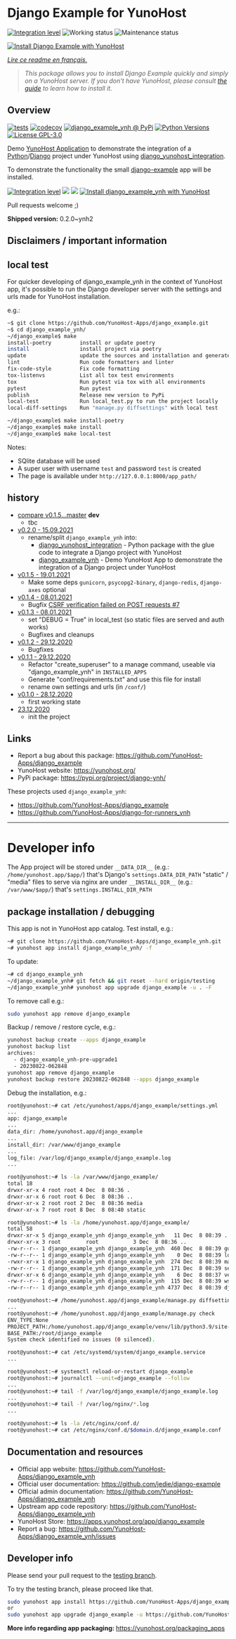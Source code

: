 <!--
N.B.: This README was automatically generated by https://github.com/YunoHost/apps/tree/master/tools/README-generator
It shall NOT be edited by hand.
-->

# Django Example for YunoHost

[![Integration level](https://dash.yunohost.org/integration/django_example.svg)](https://dash.yunohost.org/appci/app/django_example) ![Working status](https://ci-apps.yunohost.org/ci/badges/django_example.status.svg) ![Maintenance status](https://ci-apps.yunohost.org/ci/badges/django_example.maintain.svg)

[![Install Django Example with YunoHost](https://install-app.yunohost.org/install-with-yunohost.svg)](https://install-app.yunohost.org/?app=django_example)

*[Lire ce readme en français.](./README_fr.md)*

> *This package allows you to install Django Example quickly and simply on a YunoHost server.
If you don't have YunoHost, please consult [the guide](https://yunohost.org/#/install) to learn how to install it.*

## Overview

[![tests](https://github.com/YunoHost-Apps/django_example_ynh/actions/workflows/tests.yml/badge.svg?branch=main)](https://github.com/YunoHost-Apps/django_example_ynh/actions/workflows/tests.yml)
[![codecov](https://codecov.io/github/jedie/django_example_ynh/branch/main/graph/badge.svg)](https://codecov.io/github/jedie/django_example_ynh)
[![django_example_ynh @ PyPi](https://img.shields.io/pypi/v/django_example_ynh?label=django_example_ynh%20%40%20PyPi)](https://pypi.org/project/django_example_ynh/)
[![Python Versions](https://img.shields.io/pypi/pyversions/django_example_ynh)](https://github.com/YunoHost-Apps/django_example_ynh/blob/main/pyproject.toml)
[![License GPL-3.0](https://img.shields.io/pypi/l/django_example_ynh)](https://github.com/YunoHost-Apps/django_example_ynh/blob/main/LICENSE)

Demo [YunoHost Application](https://install-app.yunohost.org/?app=django_example_ynh) to demonstrate the integration of a [Python](https://www.python.org/)/[Django](https://www.djangoproject.com/) project under YunoHost using [django_yunohost_integration](https://github.com/YunoHost-Apps/django_yunohost_integration).

To demonstrate the functionality the small [django-example](https://github.com/jedie/django-example) app will be installed.

[![Integration level](https://dash.yunohost.org/integration/django_example_ynh.svg)](https://dash.yunohost.org/appci/app/django_example_ynh) ![](https://ci-apps.yunohost.org/ci/badges/django_example_ynh.status.svg) ![](https://ci-apps.yunohost.org/ci/badges/django_example_ynh.maintain.svg)
[![Install django_example_ynh with YunoHost](https://install-app.yunohost.org/install-with-yunohost.svg)](https://install-app.yunohost.org/?app=django_example_ynh)


Pull requests welcome ;)


**Shipped version:** 0.2.0~ynh2
## Disclaimers / important information

## local test

For quicker developing of django_example_ynh in the context of YunoHost app,
it's possible to run the Django developer server with the settings
and urls made for YunoHost installation.

e.g.:
```bash
~$ git clone https://github.com/YunoHost-Apps/django_example.git
~$ cd django_example_ynh/
~/django_example$ make
install-poetry         install or update poetry
install                install project via poetry
update                 update the sources and installation and generate "conf/requirements.txt"
lint                   Run code formatters and linter
fix-code-style         Fix code formatting
tox-listenvs           List all tox test environments
tox                    Run pytest via tox with all environments
pytest                 Run pytest
publish                Release new version to PyPi
local-test             Run local_test.py to run the project locally
local-diff-settings    Run "manage.py diffsettings" with local test

~/django_example$ make install-poetry
~/django_example$ make install
~/django_example$ make local-test
```

Notes:

* SQlite database will be used
* A super user with username `test` and password `test` is created
* The page is available under `http://127.0.0.1:8000/app_path/`


## history

* [compare v0.1.5...master](https://github.com/YunoHost-Apps/django_example/compare/v0.2.0...master) **dev**
  * tbc
* [v0.2.0 - 15.09.2021](https://github.com/YunoHost-Apps/django_example/compare/v0.1.5...v0.2.0)
  * rename/split `django_example_ynh` into:
    * [django_yunohost_integration](https://github.com/jedie/django_yunohost_integration) - Python package with the glue code to integrate a Django project with YunoHost
    * [django_example_ynh](https://github.com/YunoHost-Apps/django_example) - Demo YunoHost App to demonstrate the integration of a Django project under YunoHost
* [v0.1.5 - 19.01.2021](https://github.com/YunoHost-Apps/django_example/compare/v0.1.4...v0.1.5)
  * Make some deps `gunicorn`, `psycopg2-binary`, `django-redis`, `django-axes` optional
* [v0.1.4 - 08.01.2021](https://github.com/YunoHost-Apps/django_example/compare/v0.1.3...v0.1.4)
  * Bugfix [CSRF verification failed on POST requests #7](https://github.com/YunoHost-Apps/django_example/issues/7)
* [v0.1.3 - 08.01.2021](https://github.com/YunoHost-Apps/django_example/compare/v0.1.2...v0.1.3)
  * set "DEBUG = True" in local_test (so static files are served and auth works)
  * Bugfixes and cleanups
* [v0.1.2 - 29.12.2020](https://github.com/YunoHost-Apps/django_example/compare/v0.1.1...v0.1.2)
  * Bugfixes
* [v0.1.1 - 29.12.2020](https://github.com/YunoHost-Apps/django_example/compare/v0.1.0...v0.1.1)
  * Refactor "create_superuser" to a manage command, useable via "django_example_ynh" in `INSTALLED_APPS`
  * Generate "conf/requirements.txt" and use this file for install
  * rename own settings and urls (in `/conf/`)
* [v0.1.0 - 28.12.2020](https://github.com/YunoHost-Apps/django_example/compare/f578f14...v0.1.0)
  * first working state
* [23.12.2020](https://github.com/YunoHost-Apps/django_example/commit/f578f144a3a6d11d7044597c37d550d29c247773)
  * init the project


## Links

* Report a bug about this package: https://github.com/YunoHost-Apps/django_example
* YunoHost website: https://yunohost.org/
* PyPi package: https://pypi.org/project/django-ynh/

These projects used `django_example_ynh`:

* https://github.com/YunoHost-Apps/django_example
* https://github.com/YunoHost-Apps/django-for-runners_ynh

---

# Developer info

The App project will be stored under `__DATA_DIR__` (e.g.: `/home/yunohost.app/$app/`) that's Django's `settings.DATA_DIR_PATH`
"static" / "media" files to serve via nginx are under `__INSTALL_DIR__` (e.g.: `/var/www/$app/`) that's `settings.INSTALL_DIR_PATH`

## package installation / debugging

This app is not in YunoHost app catalog. Test install, e.g.:
```bash
~# git clone https://github.com/YunoHost-Apps/django_example_ynh.git
~# yunohost app install django_example_ynh/ -f
```
To update:
```bash
~# cd django_example_ynh
~/django_example_ynh# git fetch && git reset --hard origin/testing
~/django_example_ynh# yunohost app upgrade django_example -u . -F
```

To remove call e.g.:
```bash
sudo yunohost app remove django_example
```

Backup / remove / restore cycle, e.g.:
```bash
yunohost backup create --apps django_example
yunohost backup list
archives:
  - django_example_ynh-pre-upgrade1
  - 20230822-062848
yunohost app remove django_example
yunohost backup restore 20230822-062848 --apps django_example
```

Debug the installation, e.g.:
```bash
root@yunohost:~# cat /etc/yunohost/apps/django_example/settings.yml
...
app: django_example
...
data_dir: /home/yunohost.app/django_example
...
install_dir: /var/www/django_example
...
log_file: /var/log/django_example/django_example.log
...

root@yunohost:~# ls -la /var/www/django_example/
total 18
drwxr-xr-x 4 root root 4 Dec  8 08:36 .
drwxr-xr-x 6 root root 6 Dec  8 08:36 ..
drwxr-xr-x 2 root root 2 Dec  8 08:36 media
drwxr-xr-x 7 root root 8 Dec  8 08:40 static

root@yunohost:~# ls -la /home/yunohost.app/django_example/
total 58
drwxr-xr-x 5 django_example_ynh django_example_ynh   11 Dec  8 08:39 .
drwxr-xr-x 3 root        root           3 Dec  8 08:36 ..
-rw-r--r-- 1 django_example_ynh django_example_ynh  460 Dec  8 08:39 gunicorn.conf.py
-rw-r--r-- 1 django_example_ynh django_example_ynh    0 Dec  8 08:39 local_settings.py
-rwxr-xr-x 1 django_example_ynh django_example_ynh  274 Dec  8 08:39 manage.py
-rw-r--r-- 1 django_example_ynh django_example_ynh  171 Dec  8 08:39 secret.txt
drwxr-xr-x 6 django_example_ynh django_example_ynh    6 Dec  8 08:37 venv
-rw-r--r-- 1 django_example_ynh django_example_ynh  115 Dec  8 08:39 wsgi.py
-rw-r--r-- 1 django_example_ynh django_example_ynh 4737 Dec  8 08:39 django_example_ynh_demo_settings.py

root@yunohost:~# /home/yunohost.app/django_example/manage.py diffsettings
...
root@yunohost:~# /home/yunohost.app/django_example/manage.py check
ENV_TYPE:None
PROJECT_PATH:/home/yunohost.app/django_example/venv/lib/python3.9/site-packages
BASE_PATH:/root/django_example
System check identified no issues (0 silenced).

root@yunohost:~# cat /etc/systemd/system/django_example.service
...

root@yunohost:~# systemctl reload-or-restart django_example
root@yunohost:~# journalctl --unit=django_example --follow
...
root@yunohost:~# tail -f /var/log/django_example/django_example.log
...
root@yunohost:~# tail -f /var/log/nginx/*.log
...

root@yunohost:~# ls -la /etc/nginx/conf.d/
root@yunohost:~# cat /etc/nginx/conf.d/$domain.d/django_example.conf
```



## Documentation and resources

* Official app website: <https://github.com/YunoHost-Apps/django_example_ynh>
* Official user documentation: <https://github.com/jedie/django-example>
* Official admin documentation: <https://github.com/YunoHost-Apps/django_example_ynh>
* Upstream app code repository: <https://github.com/YunoHost-Apps/django_example_ynh>
* YunoHost Store: <https://apps.yunohost.org/app/django_example>
* Report a bug: <https://github.com/YunoHost-Apps/django_example_ynh/issues>

## Developer info

Please send your pull request to the [testing branch](https://github.com/YunoHost-Apps/django_example_ynh/tree/testing).

To try the testing branch, please proceed like that.

``` bash
sudo yunohost app install https://github.com/YunoHost-Apps/django_example_ynh/tree/testing --debug
or
sudo yunohost app upgrade django_example -u https://github.com/YunoHost-Apps/django_example_ynh/tree/testing --debug
```

**More info regarding app packaging:** <https://yunohost.org/packaging_apps>
